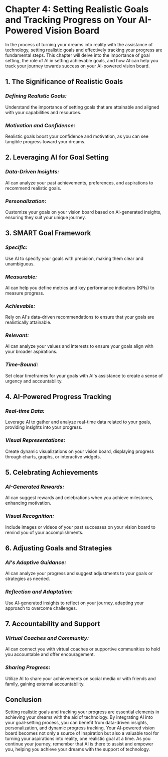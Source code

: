 Chapter 4: Setting Realistic Goals and Tracking Progress on Your AI-Powered Vision Board
========================================================================================

In the process of turning your dreams into reality with the assistance of technology, setting realistic goals and effectively tracking your progress are fundamental steps. This chapter will delve into the importance of goal setting, the role of AI in setting achievable goals, and how AI can help you track your journey towards success on your AI-powered vision board.

**1. The Significance of Realistic Goals**
------------------------------------------

### *Defining Realistic Goals:*

Understand the importance of setting goals that are attainable and aligned with your capabilities and resources.

### *Motivation and Confidence:*

Realistic goals boost your confidence and motivation, as you can see tangible progress toward your dreams.

**2. Leveraging AI for Goal Setting**
-------------------------------------

### *Data-Driven Insights:*

AI can analyze your past achievements, preferences, and aspirations to recommend realistic goals.

### *Personalization:*

Customize your goals on your vision board based on AI-generated insights, ensuring they suit your unique journey.

**3. SMART Goal Framework**
---------------------------

### *Specific:*

Use AI to specify your goals with precision, making them clear and unambiguous.

### *Measurable:*

AI can help you define metrics and key performance indicators (KPIs) to measure progress.

### *Achievable:*

Rely on AI's data-driven recommendations to ensure that your goals are realistically attainable.

### *Relevant:*

AI can analyze your values and interests to ensure your goals align with your broader aspirations.

### *Time-Bound:*

Set clear timeframes for your goals with AI's assistance to create a sense of urgency and accountability.

**4. AI-Powered Progress Tracking**
-----------------------------------

### *Real-time Data:*

Leverage AI to gather and analyze real-time data related to your goals, providing insights into your progress.

### *Visual Representations:*

Create dynamic visualizations on your vision board, displaying progress through charts, graphs, or interactive widgets.

**5. Celebrating Achievements**
-------------------------------

### *AI-Generated Rewards:*

AI can suggest rewards and celebrations when you achieve milestones, enhancing motivation.

### *Visual Recognition:*

Include images or videos of your past successes on your vision board to remind you of your accomplishments.

**6. Adjusting Goals and Strategies**
-------------------------------------

### *AI's Adaptive Guidance:*

AI can analyze your progress and suggest adjustments to your goals or strategies as needed.

### *Reflection and Adaptation:*

Use AI-generated insights to reflect on your journey, adapting your approach to overcome challenges.

**7. Accountability and Support**
---------------------------------

### *Virtual Coaches and Community:*

AI can connect you with virtual coaches or supportive communities to hold you accountable and offer encouragement.

### *Sharing Progress:*

Utilize AI to share your achievements on social media or with friends and family, gaining external accountability.

**Conclusion**
--------------

Setting realistic goals and tracking your progress are essential elements in achieving your dreams with the aid of technology. By integrating AI into your goal-setting process, you can benefit from data-driven insights, personalization, and dynamic progress tracking. Your AI-powered vision board becomes not only a source of inspiration but also a valuable tool for turning your aspirations into reality, one realistic goal at a time. As you continue your journey, remember that AI is there to assist and empower you, helping you achieve your dreams with the support of technology.
